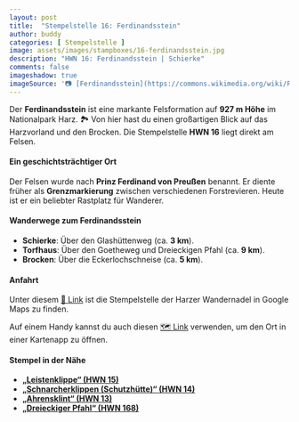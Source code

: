 ```yaml
---
layout: post
title:  "Stempelstelle 16: Ferdinandsstein"
author: buddy
categories: [ Stempelstelle ]
image: assets/images/stampboxes/16-ferdinandsstein.jpg
description: "HWN 16: Ferdinandsstein | Schierke"
comments: false
imageshadow: true
imageSource: '📷 [Ferdinandsstein](https://commons.wikimedia.org/wiki/File:Ferdinandsstein.JPG) von <a href="//commons.wikimedia.org/wiki/User:B.Thomas95" title="User:B.Thomas95">Thomas Binder</a> unter Lizenz [CC BY-SA 4.0](https://creativecommons.org/licenses/by-sa/4.0)'
---
```


Der **Ferdinandsstein** ist eine markante Felsformation auf **927 m Höhe** im Nationalpark Harz. 🏞️ Von hier hast du einen großartigen Blick auf das Harzvorland und den Brocken. Die Stempelstelle **HWN 16** liegt direkt am Felsen.

#### Ein geschichtsträchtiger Ort

Der Felsen wurde nach **Prinz Ferdinand von Preußen** benannt. Er diente früher als **Grenzmarkierung** zwischen verschiedenen Forstrevieren. Heute ist er ein beliebter Rastplatz für Wanderer.

#### Wanderwege zum Ferdinandsstein

- **Schierke**: Über den Glashüttenweg (ca. **3 km**).
- **Torfhaus**: Über den Goetheweg und Dreieckigen Pfahl (ca. **9 km**).
- **Brocken**: Über die Eckerlochschneise (ca. **5 km**).

#### Anfahrt

Unter diesem [📍 Link](https://www.google.com/maps/dir/?api=1&origin=&destination=51.77115%2C%2010.61378) ist die Stempelstelle der Harzer Wandernadel in Google Maps zu finden.

<div class="android-only">
  Auf einem Handy kannst du auch diesen 
  <a href="geo:51.77115,10.61378">🗺️ Link</a> 
  verwenden, um den Ort in einer Kartenapp zu öffnen.
  <p></p>
</div>

#### Stempel in der Nähe

- [**„Leistenklippe“ (HWN 15)**](/stempelstelle-15-leistenklippe)
- [**„Schnarcherklippen (Schutzhütte)“ (HWN 14)**](/stempelstelle-14-schnarcherklippe-schutzhuette)
- [**„Ahrensklint“ (HWN 13)**](/stempelstelle-13-ahrensklint)
- [**„Dreieckiger Pfahl“ (HWN 168)**](/stempelstelle-168-dreieckiger-pfahl)
